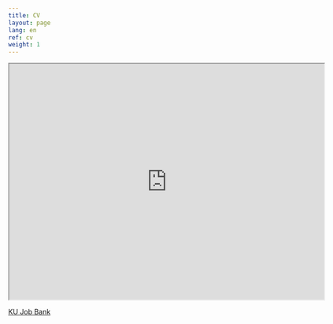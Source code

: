 ```yaml
---
title: CV
layout: page
lang: en
ref: cv
weight: 1
---
```


<iframe src="https://drive.google.com/file/d/0B1j9eQO7HvNKR3BtcXJLalNBNms/preview" width="640" height="480"></iframe>

[KU Job Bank](https://karriere.ku.dk/da/profiles/antonioortegajimenez)